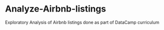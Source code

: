 # Analyze-Airbnb-listings
Exploratory Analysis of Airbnb listings done as part of DataCamp curriculum

